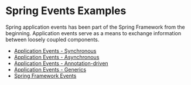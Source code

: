 # Spring Events Examples

Spring application events has been part of the Spring Framework from the beginning. Application events
serve as a means to exchange information between loosely coupled components.


* [Application Events - Synchronous](synchronous_events/README.md) 
* [Application Events - Asynchronous](asynchronous_events/README.md)
* [Application Events - Annotation-driven](annotation_events/README.md)
* [Application Events - Generics](generics_events/README.md)
* [Spring Framework Events](framework_events/README.md)
